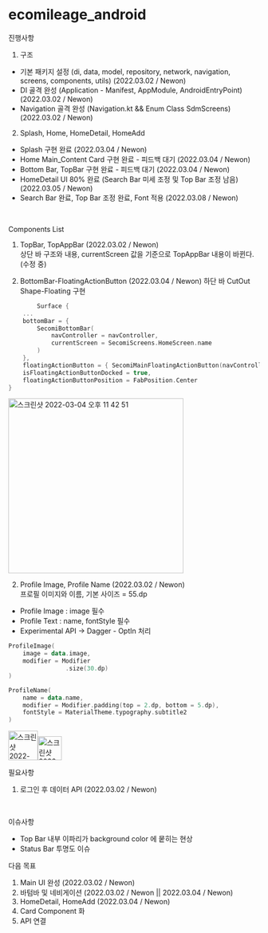 # ecomileage_android

진행사항

1. 구조
- 기본 패키지 설정 (di, data, model, repository, network, navigation, screens, components, utils) (2022.03.02 / Newon)
- DI 골격 완성 (Application - Manifest, AppModule, AndroidEntryPoint) (2022.03.02 / Newon)
- Navigation 골격 완성 (Navigation.kt && Enum Class SdmScreens) (2022.03.02 / Newon)

2. Splash, Home, HomeDetail, HomeAdd
- Splash 구현 완료 (2022.03.04 / Newon)
- Home Main_Content Card 구현 완료 - 피드백 대기 (2022.03.04 / Newon)
- Bottom Bar, TopBar 구현 완료 - 피드백 대기 (2022.03.04 / Newon)
- HomeDetail UI 80% 완료 (Search Bar 미세 조정 및 Top Bar 조정 남음) (2022.03.05 / Newon)
- Search Bar 완료, Top Bar 조정 완료, Font 적용 (2022.03.08 / Newon)
  
<br/>

Components List
1. TopBar, TopAppBar (2022.03.02 / Newon)  
상단 바 구조와 내용, currentScreen 값을 기준으로 TopAppBar 내용이 바뀐다. (수정 중)


2. BottomBar-FloatingActionButton (2022.03.04 / Newon)
하단 바 CutOut Shape-Floating 구현

```Kotlin
        Surface {
    ...
    bottomBar = {
        SecomiBottomBar(
            navController = navController,
            currentScreen = SecomiScreens.HomeScreen.name
        )
    },
    floatingActionButton = { SecomiMainFloatingActionButton(navController) },
    isFloatingActionButtonDocked = true,
    floatingActionButtonPosition = FabPosition.Center
}

```
<img width="351" alt="스크린샷 2022-03-04 오후 11 42 51" src="https://user-images.githubusercontent.com/80164141/156783672-e0a686bb-3a88-4b9e-ae28-667e3196cfa8.png">

  
<br/>
  
2. Profile Image, Profile Name (2022.03.02 / Newon)  
프로필 이미지와 이름, 기본 사이즈 = 55.dp  
* Profile Image : image 필수
* Profile Text  : name, fontStyle 필수
* Experimental API -> Dagger - OptIn 처리
```Kotlin
ProfileImage(
    image = data.image,
    modifier = Modifier
                .size(30.dp)
)

ProfileName(
    name = data.name,
    modifier = Modifier.padding(top = 2.dp, bottom = 5.dp),
    fontStyle = MaterialTheme.typography.subtitle2
)
```
<img width="59" alt="스크린샷 2022-03-04 오후 11 44 15" src="https://user-images.githubusercontent.com/80164141/156783961-dbb4af12-37a8-4d68-b257-93b731da7c87.png"><img width="48" alt="스크린샷 2022-03-04 오후 11 44 23" src="https://user-images.githubusercontent.com/80164141/156783970-6f3755cd-bca5-40d5-af6f-26fa95ea4ab7.png">

  
필요사항  
1. 로그인 후 데이터 API (2022.03.02 / Newon)

<br/>
  
이슈사항
- Top Bar 내부 이파리가 background color 에 뭍히는 현상
- Status Bar 투명도 이슈
  
다음 목표

1. Main UI 완성 (2022.03.02 / Newon)  
2. 바텀바 및 네비게이션 (2022.03.02 / Newon || 2022.03.04 / Newon)  
3. HomeDetail, HomeAdd (2022.03.04 / Newon)
4. Card Component 화
5. API 연결
